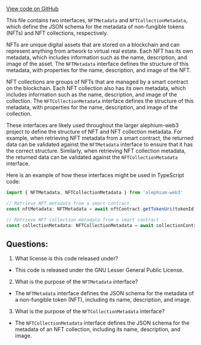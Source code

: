 [View code on GitHub](https://github.com/alephium/alephium-web3/packages/web3/src/token/nft.ts)

This file contains two interfaces, `NFTMetadata` and `NFTCollectionMetadata`, which define the JSON schema for the metadata of non-fungible tokens (NFTs) and NFT collections, respectively. 

NFTs are unique digital assets that are stored on a blockchain and can represent anything from artwork to virtual real estate. Each NFT has its own metadata, which includes information such as the name, description, and image of the asset. The `NFTMetadata` interface defines the structure of this metadata, with properties for the name, description, and image of the NFT.

NFT collections are groups of NFTs that are managed by a smart contract on the blockchain. Each NFT collection also has its own metadata, which includes information such as the name, description, and image of the collection. The `NFTCollectionMetadata` interface defines the structure of this metadata, with properties for the name, description, and image of the collection.

These interfaces are likely used throughout the larger alephium-web3 project to define the structure of NFT and NFT collection metadata. For example, when retrieving NFT metadata from a smart contract, the returned data can be validated against the `NFTMetadata` interface to ensure that it has the correct structure. Similarly, when retrieving NFT collection metadata, the returned data can be validated against the `NFTCollectionMetadata` interface. 

Here is an example of how these interfaces might be used in TypeScript code:

```typescript
import { NFTMetadata, NFTCollectionMetadata } from 'alephium-web3'

// Retrieve NFT metadata from a smart contract
const nftMetadata: NFTMetadata = await nftContract.getTokenUri(tokenId)

// Retrieve NFT collection metadata from a smart contract
const collectionMetadata: NFTCollectionMetadata = await collectionContract.getCollectionUri(collectionId)
```
## Questions: 
 1. What license is this code released under?
- This code is released under the GNU Lesser General Public License.

2. What is the purpose of the `NFTMetadata` interface?
- The `NFTMetadata` interface defines the JSON schema for the metadata of a non-fungible token (NFT), including its name, description, and image.

3. What is the purpose of the `NFTCollectionMetadata` interface?
- The `NFTCollectionMetadata` interface defines the JSON schema for the metadata of an NFT collection, including its name, description, and image.